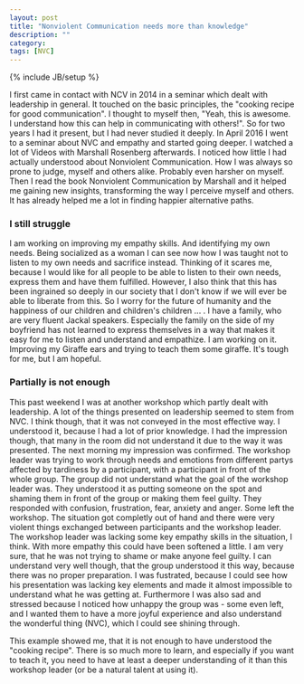 ```yaml
---
layout: post
title: "Nonviolent Communication needs more than knowledge"
description: ""
category: 
tags: [NVC]
---
```

{% include JB/setup %}

I first came in contact with NCV in 2014 in a seminar which dealt with leadership in general. It touched on the basic principles, the "cooking recipe for good communication". I thought to myself then, "Yeah, this is awesome. I understand how this can help in communicating with others!". So for two years I had it present, but I had never studied it deeply. In April 2016 I went to a seminar about NVC and empathy and started going deeper. I watched a lot of Videos with Marshall Rosenberg afterwards. I noticed how little I had actually understood about Nonviolent Communication. How I was always so prone to judge, myself and others alike. Probably even harsher on myself. Then I read the book Nonviolent Communication by Marshall and it helped me gaining new insights, transforming the way I perceive myself and others. It has already helped me a lot in finding happier alternative paths.

### I still struggle
I am working on improving my empathy skills. And identifying my own needs. Being socialized as a woman I can see now how I was taught not to listen to my own needs and sacrifice instead. Thinking of it scares me, because I would like for all people to be able to listen to their own needs, express them and have them fulfilled. However, I also think that this has been ingrained so deeply in our society that I don't know if we will ever be able to liberate from this. So I worry for the future of humanity and the happiness of our children and children's children ... .
I have a family, who are very fluent Jackal speakers. Especially the family on the side of my boyfriend has not learned to express themselves in a way that makes it easy for me to listen and understand and empathize. I am working on it. Improving my Giraffe ears and trying to teach them some giraffe. It's tough for me, but I am hopeful.

### Partially is not enough
This past weekend I was at another workshop which partly dealt with leadership. A lot of the things presented on leadership seemed to stem from NVC. I think though, that it was not conveyed in the most effective way. I understood it, because I had a lot of prior knowledge. I had the impression though, that many in the room did not understand it due to the way it was presented.
The next morning my impression was confirmed. The workshop leader was trying to work through needs and emotions from different partys affected by tardiness by a participant, with a participant in front of the whole group. The group did not understand what the goal of the workshop leader was. They understood it as putting someone on the spot and shaming them in front of the group or making them feel guilty. They responded with confusion, frustration, fear, anxiety and anger. Some left the workshop. The situation got completly out of hand and there were very violent things exchanged between participants and the workshop leader. The workshop leader was lacking some key empathy skills in the situation, I think. With more empathy this could have been softened a little. I am very sure, that he was not trying to shame or make anyone feel guilty. I can understand very well though, that the group understood it this way, because there was no proper preparation. I was fustrated, because I could see how his presentation was lacking key elements and made it almost impossible to understand what he was getting at. Furthermore I was also sad and stressed because I noticed how unhappy the group was - some even left, and I wanted them to have a more joyful experience and also understand the wonderful thing (NVC), which I could see shining through.

This example showed me, that it is not enough to have understood the "cooking recipe". There is so much more to learn, and especially if you want to teach it, you need to have at least a deeper understanding of it than this workshop leader (or be a natural talent at using it). 